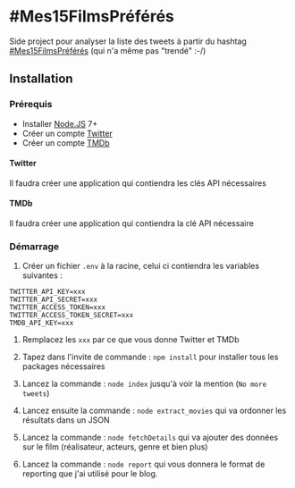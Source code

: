 # #Mes15FilmsPréférés

Side project pour analyser la liste des tweets à partir du hashtag
[#Mes15FilmsPréférés](https://twitter.com/hashtag/mes15filmspreferes?f=tweets&vertical=default&src=hash)
(qui n'a même pas "trendé" :-/)

## Installation

### Prérequis

* Installer [Node.JS](https://nodejs.org/en/) 7+
* Créer un compte [Twitter](https://twitter.com/)
* Créer un compte [TMDb](https://www.themoviedb.org/?language=en)

#### Twitter

Il faudra créer une application qui contiendra les clés API nécessaires

#### TMDb

Il faudra créer une application qui contiendra la clé API nécessaire

### Démarrage

1. Créer un fichier `.env` à la racine, celui ci contiendra les variables
   suivantes :

```
TWITTER_API_KEY=xxx
TWITTER_API_SECRET=xxx
TWITTER_ACCESS_TOKEN=xxx
TWITTER_ACCESS_TOKEN_SECRET=xxx
TMDB_API_KEY=xxx
```

1. Remplacez les `xxx` par ce que vous donne Twitter et TMDb

1. Tapez dans l'invite de commande : `npm install` pour installer tous les
   packages nécessaires

1. Lancez la commande : `node index` jusqu'à voir la mention (`No more tweets`)

1. Lancez ensuite la commande : `node extract_movies` qui va ordonner les
   résultats dans un JSON

1. Lancez la commande : `node fetchDetails` qui va ajouter des données sur le
   film (réalisateur, acteurs, genre et bien plus)

1. Lancez la commande : `node report` qui vous donnera le format de reporting
   que j'ai utilisé pour le blog.
